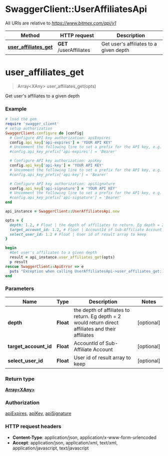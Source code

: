 # SwaggerClient::UserAffiliatesApi

All URIs are relative to *https://www.bitmex.com/api/v1*

Method | HTTP request | Description
------------- | ------------- | -------------
[**user_affiliates_get**](UserAffiliatesApi.md#user_affiliates_get) | **GET** /userAffiliates | Get user&#39;s affiliates to a given depth


# **user_affiliates_get**
> Array&lt;XAny&gt; user_affiliates_get(opts)

Get user's affiliates to a given depth

### Example
```ruby
# load the gem
require 'swagger_client'
# setup authorization
SwaggerClient.configure do |config|
  # Configure API key authorization: apiExpires
  config.api_key['api-expires'] = 'YOUR API KEY'
  # Uncomment the following line to set a prefix for the API key, e.g. 'Bearer' (defaults to nil)
  #config.api_key_prefix['api-expires'] = 'Bearer'

  # Configure API key authorization: apiKey
  config.api_key['api-key'] = 'YOUR API KEY'
  # Uncomment the following line to set a prefix for the API key, e.g. 'Bearer' (defaults to nil)
  #config.api_key_prefix['api-key'] = 'Bearer'

  # Configure API key authorization: apiSignature
  config.api_key['api-signature'] = 'YOUR API KEY'
  # Uncomment the following line to set a prefix for the API key, e.g. 'Bearer' (defaults to nil)
  #config.api_key_prefix['api-signature'] = 'Bearer'
end

api_instance = SwaggerClient::UserAffiliatesApi.new

opts = { 
  depth: 1.2, # Float | the depth of affiliates to return. Eg depth = 2 would return direct affiliates and their affiliates
  target_account_id: 1.2, # Float | AccountId of Sub-Affiliate Account
  select_user_id: 1.2 # Float | User id of result array to keep
}

begin
  #Get user's affiliates to a given depth
  result = api_instance.user_affiliates_get(opts)
  p result
rescue SwaggerClient::ApiError => e
  puts "Exception when calling UserAffiliatesApi->user_affiliates_get: #{e}"
end
```

### Parameters

Name | Type | Description  | Notes
------------- | ------------- | ------------- | -------------
 **depth** | **Float**| the depth of affiliates to return. Eg depth &#x3D; 2 would return direct affiliates and their affiliates | [optional] 
 **target_account_id** | **Float**| AccountId of Sub-Affiliate Account | [optional] 
 **select_user_id** | **Float**| User id of result array to keep | [optional] 

### Return type

[**Array&lt;XAny&gt;**](XAny.md)

### Authorization

[apiExpires](../README.md#apiExpires), [apiKey](../README.md#apiKey), [apiSignature](../README.md#apiSignature)

### HTTP request headers

 - **Content-Type**: application/json, application/x-www-form-urlencoded
 - **Accept**: application/json, application/xml, text/xml, application/javascript, text/javascript



